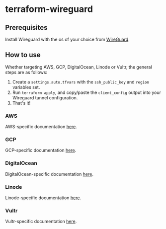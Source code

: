 # terraform-wireguard

## Prerequisites
Install Wireguard with the os of your choice from [WireGuard](https://www.wireguard.com/install/).

## How to use
Whether targeting AWS, GCP, DigitalOcean, Linode or Vultr, the general steps are as follows:

1. Create a `settings.auto.tfvars` with the `ssh_public_key` and `region` variables set.
2. Run `terraform apply`, and copy/paste the `client_config` output into your Wireguard tunnel configuration.
3. That's it!

### AWS
AWS-specific documentation [here](terraform/aws/README.md).

### GCP
GCP-specific documentation [here](terraform/gcp/README.md).

### DigitalOcean
DigitalOcean-specific documentation [here](terraform/do/README.md).

### Linode
Linode-specific documentation [here](terraform/linode/README.md).

### Vultr
Vultr-specific documentation [here](terraform/vultr/README.md).
